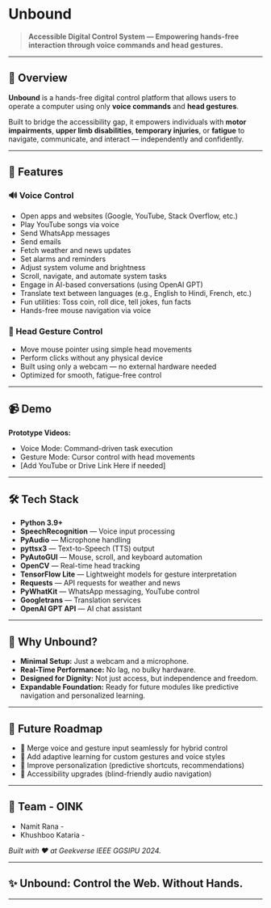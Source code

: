 # Unbound

> **Accessible Digital Control System — Empowering hands-free interaction through voice commands and head gestures.**

---

## 🚀 Overview

**Unbound** is a hands-free digital control platform that allows users to operate a computer using only **voice commands** and **head gestures**.

Built to bridge the accessibility gap, it empowers individuals with **motor impairments**, **upper limb disabilities**, **temporary injuries**, or **fatigue** to navigate, communicate, and interact — independently and confidently.

---

## 🎯 Features

### 🔊 Voice Control
- Open apps and websites (Google, YouTube, Stack Overflow, etc.)
- Play YouTube songs via voice
- Send WhatsApp messages
- Send emails
- Fetch weather and news updates
- Set alarms and reminders
- Adjust system volume and brightness
- Scroll, navigate, and automate system tasks
- Engage in AI-based conversations (using OpenAI GPT)
- Translate text between languages (e.g., English to Hindi, French, etc.)
- Fun utilities: Toss coin, roll dice, tell jokes, fun facts
- Hands-free mouse navigation via voice

### 🎥 Head Gesture Control
- Move mouse pointer using simple head movements
- Perform clicks without any physical device
- Built using only a webcam — no external hardware needed
- Optimized for smooth, fatigue-free control

---

## 📹 Demo

**Prototype Videos:**
- Voice Mode: Command-driven task execution
- Gesture Mode: Cursor control with head movements
- [Add YouTube or Drive Link Here if needed]

---

## 🛠️ Tech Stack

- **Python 3.9+**
- **SpeechRecognition** — Voice input processing
- **PyAudio** — Microphone handling
- **pyttsx3** — Text-to-Speech (TTS) output
- **PyAutoGUI** — Mouse, scroll, and keyboard automation
- **OpenCV** — Real-time head tracking
- **TensorFlow Lite** — Lightweight models for gesture interpretation
- **Requests** — API requests for weather and news
- **PyWhatKit** — WhatsApp messaging, YouTube control
- **Googletrans** — Translation services
- **OpenAI GPT API** — AI chat assistant

---

## 🌟 Why Unbound?

- **Minimal Setup:** Just a webcam and a microphone.
- **Real-Time Performance:** No lag, no bulky hardware.
- **Designed for Dignity:** Not just access, but independence and freedom.
- **Expandable Foundation:** Ready for future modules like predictive navigation and personalized learning.

---

## 🔮 Future Roadmap

- 🔗 Merge voice and gesture input seamlessly for hybrid control
- 🧠 Add adaptive learning for custom gestures and voice styles
- 🎯 Improve personalization (predictive shortcuts, recommendations)
- 🦮 Accessibility upgrades (blind-friendly audio navigation)


---

## 🤝 Team - OINK

- Namit Rana - 
- Khushboo Kataria - 

*Built with ❤️ at Geekverse IEEE GGSIPU 2024.*

---

## ✨ Unbound: **Control the Web. Without Hands.**

---

